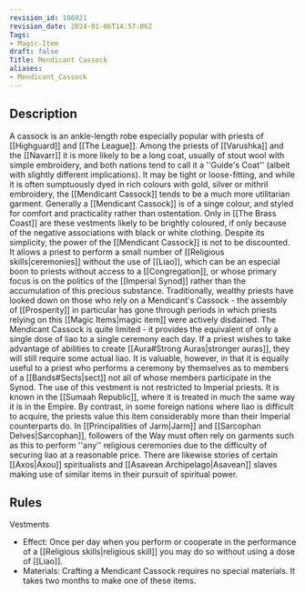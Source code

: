 ```yaml
---
revision_id: 106921
revision_date: 2024-01-06T14:57:06Z
Tags:
- Magic-Item
draft: false
Title: Mendicant Cassock
aliases:
- Mendicant_Cassock
---
```

## Description
A cassock is an ankle-length robe especially popular with priests of [[Highguard]] and [[The League]]. Among the priests of [[Varushka]] and the [[Navarr]] it is more likely to be a long coat, usually of stout wool with simple embroidery, and both nations tend to call it a ''Guide's Coat'' (albeit with slightly different implications). It may be tight or loose-fitting, and while it is often sumptuously dyed in rich colours with gold, silver or mithril embroidery, the [[Mendicant Cassock]] tends to be a much more utilitarian garment. Generally a [[Mendicant Cassock]] is of a singe colour, and styled for comfort and practicality rather than ostentation. Only in [[The Brass Coast]] are these vestments likely to be brightly coloured, if only because of the negative associations with black or white clothing.
Despite its simplicity, the power of the [[Mendicant Cassock]] is not to be discounted. It allows a priest to perform a small number of [[Religious skills|ceremonies]] without the use of [[Liao]], which can be an especial boon to priests without access to a [[Congregation]], or whose primary focus is on the politics of the [[Imperial Synod]] rather than the accumulation of this precious substance. Traditionally, wealthy priests have looked down on those who rely on a Mendicant's Cassock - the assembly of [[Prosperity]] in particular has gone through periods in which priests relying on this [[Magic Items|magic item]] were actively disdained.
The Mendicant Cassock is quite limited - it provides the equivalent of only a single dose of liao to a single ceremony each day. If a priest wishes to take advantage of abilities to create [[Aura#Strong Auras|stronger auras]], they will still require some actual liao. It is valuable, however, in that it is equally useful to a priest who performs a ceremony by themselves as to members of a [[Bands#Sects|sect]] not all of whose members participate in the Synod.
The use of this vestment is not restricted to Imperial priests. It is known in the [[Sumaah Republic]], where it is treated in much the same way it is in the Empire. By contrast, in some foreign nations where liao is difficult to acquire, the priests value this item considerably more than their Imperial counterparts do. In [[Principalities of Jarm|Jarm]] and [[Sarcophan Delves|Sarcophan]], followers of the Way must often rely on garments such as this to perform ''any'' religious ceremonies due to the difficulty of securing liao at a reasonable price. There are likewise stories of certain [[Axos|Axou]] spiritualists and [[Asavean Archipelago|Asavean]] slaves making use of similar items in their pursuit of spiritual power.
## Rules
Vestments
* Effect: Once per day when you perform or cooperate in the performance of a [[Religious skills|religious skill]] you may do so without using a dose of [[Liao]].
* Materials: Crafting a Mendicant Cassock requires no special materials. It takes two months to make one of these items.